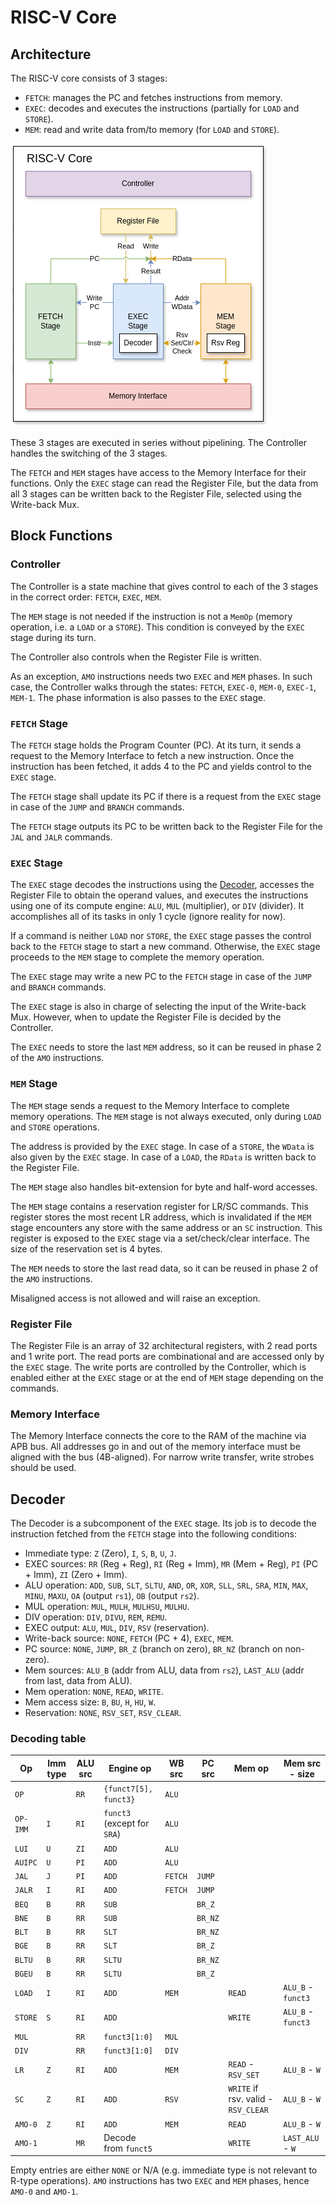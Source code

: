 # RISC-V Core

## Architecture
The RISC-V core consists of 3 stages:
- `FETCH`: manages the PC and fetches instructions from memory.
- `EXEC`: decodes and executes the instructions (partially for `LOAD` and `STORE`).
- `MEM`: read and write data from/to memory (for `LOAD` and `STORE`).

![](images/block-diagram.png)

These 3 stages are executed in series without pipelining.
The Controller handles the switching of the 3 stages.

The `FETCH` and `MEM` stages have access to the Memory Interface for their functions.
Only the `EXEC` stage can read the Register File,
but the data from all 3 stages can be written back to the Register File, selected using the Write-back Mux.

## Block Functions
### Controller
The Controller is a state machine that gives control to each of the 3 stages in the correct order: `FETCH`, `EXEC`, `MEM`.

The `MEM` stage is not needed if the instruction is not a `MemOp` (memory operation, i.e. a `LOAD` or a `STORE`).
This condition is conveyed by the `EXEC` stage during its turn.

The Controller also controls when the Register File is written.

As an exception, `AMO` instructions needs two `EXEC` and `MEM` phases.
In such case, the Controller walks through the states: `FETCH`, `EXEC-0`, `MEM-0`, `EXEC-1`, `MEM-1`.
The phase information is also passes to the `EXEC` stage.

### `FETCH` Stage
The `FETCH` stage holds the Program Counter (PC).
At its turn, it sends a request to the Memory Interface to fetch a new instruction.
Once the instruction has been fetched, it adds 4 to the PC and yields control to the `EXEC` stage.

The `FETCH` stage shall update its PC if there is a request from the `EXEC` stage in case of the `JUMP` and `BRANCH` commands.

The `FETCH` stage outputs its PC to be written back to the Register File for the `JAL` and `JALR` commands.

### `EXEC` Stage
The `EXEC` stage decodes the instructions using the [Decoder](#decoder), accesses the Register File to obtain the operand values,
and executes the instructions using one of its compute engine: `ALU`, `MUL` (multiplier), or `DIV` (divider).
It accomplishes all of its tasks in only 1 cycle (ignore reality for now).

If a command is neither `LOAD` nor `STORE`, the `EXEC` stage passes the control back to the `FETCH` stage to start a new command.
Otherwise, the `EXEC` stage proceeds to the `MEM` stage to complete the memory operation.

The `EXEC` stage may write a new PC to the `FETCH` stage in case of the `JUMP` and `BRANCH` commands.

The `EXEC` stage is also in charge of selecting the input of the Write-back Mux.
However, when to update the Register File is decided by the Controller.

The `EXEC` needs to store the last `MEM` address, so it can be reused in phase 2 of the `AMO` instructions.

### `MEM` Stage
The `MEM` stage sends a request to the Memory Interface to complete memory operations.
The `MEM` stage is not always executed, only during `LOAD` and `STORE` operations.

The address is provided by the `EXEC` stage.
In case of a `STORE`, the `WData` is also given by the `EXEC` stage.
In case of a `LOAD`, the `RData` is written back to the Register File.

The `MEM` stage also handles bit-extension for byte and half-word accesses.

The `MEM` stage contains a reservation register for LR/SC commands.
This register stores the most recent LR address,
which is invalidated if the `MEM` stage encounters any store with the same address or an `SC` instruction.
This register is exposed to the `EXEC` stage via a set/check/clear interface.
The size of the reservation set is 4 bytes.

The `MEM` needs to store the last read data, so it can be reused in phase 2 of the `AMO` instructions.

Misaligned access is not allowed and will raise an exception.

### Register File
The Register File is an array of 32 architectural registers, with 2 read ports and 1 write port.
The read ports are combinational and are accessed only by the `EXEC` stage.
The write ports are controlled by the Controller, which is enabled either at the `EXEC` stage
or at the end of `MEM` stage depending on the commands.

### Memory Interface
The Memory Interface connects the core to the RAM of the machine via APB bus.
All addresses go in and out of the memory interface must be aligned with the bus (4B-aligned).
For narrow write transfer, write strobes should be used.

## Decoder
The Decoder is a subcomponent of the `EXEC` stage. Its job is to decode the instruction fetched from the `FETCH` stage
into the following conditions:
- Immediate type: `Z` (Zero), `I`, `S`, `B`, `U`, `J`.
- EXEC sources: `RR` (Reg + Reg), `RI` (Reg + Imm), `MR` (Mem + Reg), `PI` (PC + Imm), `ZI` (Zero + Imm).
- ALU operation: `ADD`, `SUB`, `SLT`, `SLTU`, `AND`, `OR`, `XOR`, `SLL`, `SRL`, `SRA`, `MIN`, `MAX`, `MINU`, `MAXU`,
`OA` (output `rs1`), `OB` (output `rs2`).
- MUL operation: `MUL`, `MULH`, `MULHSU`, `MULHU`.
- DIV operation: `DIV`, `DIVU`, `REM`, `REMU`.
- EXEC output: `ALU`, `MUL`, `DIV`, `RSV` (reservation).
- Write-back source: `NONE`, `FETCH` (PC + 4), `EXEC`, `MEM`.
- PC source: `NONE`, `JUMP`, `BR_Z` (branch on zero), `BR_NZ` (branch on non-zero).
- Mem sources: `ALU_B` (addr from ALU, data from `rs2`), `LAST_ALU` (addr from last, data from ALU).
- Mem operation: `NONE`, `READ`, `WRITE`.
- Mem access size: `B`, `BU`, `H`, `HU`, `W`.
- Reservation: `NONE`, `RSV_SET`, `RSV_CLEAR`.

### Decoding table

| Op       | Imm type | ALU src | Engine op                   | WB src  | PC src  | Mem op                              | Mem src - size     |
|----------|----------|---------|-----------------------------|---------|---------|-------------------------------------|--------------------|
| `OP`     |          | `RR`    | `{funct7[5], funct3}`       | `ALU`   |         |                                     |                    |
| `OP-IMM` | `I`      | `RI`    | `funct3` (except for `SRA`) | `ALU`   |         |                                     |                    |
| `LUI`    | `U`      | `ZI`    | `ADD`                       | `ALU`   |         |                                     |                    |
| `AUIPC`  | `U`      | `PI`    | `ADD`                       | `ALU`   |         |                                     |                    |
| `JAL`    | `J`      | `PI`    | `ADD`                       | `FETCH` | `JUMP`  |                                     |                    |
| `JALR`   | `I`      | `RI`    | `ADD`                       | `FETCH` | `JUMP`  |                                     |                    |
| `BEQ`    | `B`      | `RR`    | `SUB`                       |         | `BR_Z`  |                                     |                    |
| `BNE`    | `B`      | `RR`    | `SUB`                       |         | `BR_NZ` |                                     |                    |
| `BLT`    | `B`      | `RR`    | `SLT`                       |         | `BR_NZ` |                                     |                    |
| `BGE`    | `B`      | `RR`    | `SLT`                       |         | `BR_Z`  |                                     |                    |
| `BLTU`   | `B`      | `RR`    | `SLTU`                      |         | `BR_NZ` |                                     |                    |
| `BGEU`   | `B`      | `RR`    | `SLTU`                      |         | `BR_Z`  |                                     |                    |
| `LOAD`   | `I`      | `RI`    | `ADD`                       | `MEM`   |         | `READ`                              | `ALU_B` - `funct3` |
| `STORE`  | `S`      | `RI`    | `ADD`                       |         |         | `WRITE`                             | `ALU_B` - `funct3` |
| `MUL`    |          | `RR`    | `funct3[1:0]`               | `MUL`   |         |                                     |                    |
| `DIV`    |          | `RR`    | `funct3[1:0]`               | `DIV`   |         |                                     |                    |
| `LR`     | `Z`      | `RI`    | `ADD`                       | `MEM`   |         | `READ` - `RSV_SET`                  | `ALU_B` - `W`      |
| `SC`     | `Z`      | `RI`    | `ADD`                       | `RSV`   |         | `WRITE` if rsv. valid - `RSV_CLEAR` | `ALU_B` - `W`      |
| `AMO-0`  | `Z`      | `RI`    | `ADD`                       | `MEM`   |         | `READ`                              | `ALU_B` - `W`      |
| `AMO-1`  |          | `MR`    | Decode from `funct5`        |         |         | `WRITE`                             | `LAST_ALU` - `W`   |

Empty entries are either `NONE` or N/A (e.g. immediate type is not relevant to R-type operations).
`AMO` instructions has two `EXEC` and `MEM` phases, hence `AMO-0` and `AMO-1`.
